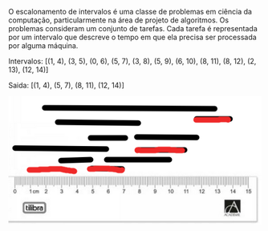 O escalonamento de intervalos é uma classe de problemas em ciência da computação, particularmente na área de projeto de algoritmos. Os problemas consideram um conjunto de tarefas. Cada tarefa é representada por um intervalo que descreve o tempo em que ela precisa ser processada por alguma máquina.

Intervalos:
[(1, 4), (3, 5), (0, 6), (5, 7), (3, 8), (5, 9), (6, 10), (8, 11), (8, 12), (2, 13), (12, 14)]

Saida:
[(1, 4), (5, 7), (8, 11), (12, 14)]

![](algoritmo.png)